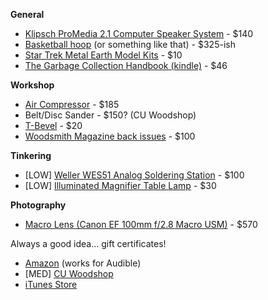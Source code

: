 **General**

- [Klipsch ProMedia 2.1 Computer Speaker System](http://a.co/0xtWHan) - $140
- [Basketball hoop](http://a.co/b4vfCIk) (or something like that) - $325-ish
- [Star Trek Metal Earth Model Kits](https://www.thinkgeek.com/product/hruj/) - $10
- [The Garbage Collection Handbook (kindle)](http://a.co/d/eq3AchS) - $46

**Workshop**

- [Air Compressor](https://www.lowes.com/pd/California-Air-Tools-2-Gallon-Electric-Horizontal-Quiet-Air-Compressor/1000018911) - $185
- Belt/Disc Sander - $150? (CU Woodshop)
- [T-Bevel](https://www.lowes.com/pd/IRWIN-Hardwood-T-Bevel/50420100) - $20
- [Woodsmith Magazine back issues](http://www.woodsmith.com/back-issue-library.php) - $100

**Tinkering**

- \[LOW] [Weller WES51 Analog Soldering Station](http://a.co/acyAMEz) - $100
- \[LOW] [Illuminated Magnifier Table Lamp](https://www.ifixit.com/Store/Tools/Illuminated-Magnifier-Table-Lamp/IF145-038) - $30

**Photography**

- [Macro Lens (Canon EF 100mm f/2.8 Macro USM)](http://www.bhphotovideo.com/c/product/194451-USA/Canon_4657A006_100mm_f_2_8_USM_Macro.html) - $570


Always a good idea... gift certificates!

- [Amazon](http://www.amazon.com/gp/gc/ref=topnav_giftcert) (works for Audible)
- \[MED] [CU Woodshop](http://cuwoodshop.com/)
- [iTunes Store](http://store.apple.com/us/browse/home/giftcards/itunes/gallery)
